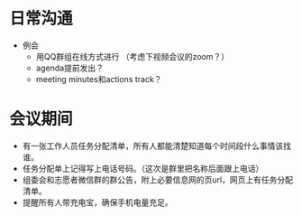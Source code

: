 # 日常沟通  
* 例会  
  * 用QQ群组在线方式进行 （考虑下视频会议的zoom？）
  * agenda提前发出？
  * meeting minutes和actions track？
  
# 会议期间  
  * 有一张工作人员任务分配清单，所有人都能清楚知道每个时间段什么事情该找谁。
  * 任务分配单上记得写上电话号码。（这次是群里把名称后面跟上电话）
  * 组委会和志愿者微信群的群公告，附上必要信息网的页url，网页上有任务分配清单。
  * 提醒所有人带充电宝，确保手机电量充足。
